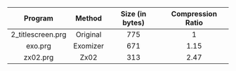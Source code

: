 | Program           | Method        | Size (in bytes) | Compression Ratio |
| :----------------:| :------------:|:---------------:|:-----------------:|
| 2_titlescreen.prg | Original      | 775             | 1                 |
| exo.prg           | Exomizer      | 671             | 1.15              |
| zx02.prg          | Zx02          | 313             | 2.47              |
